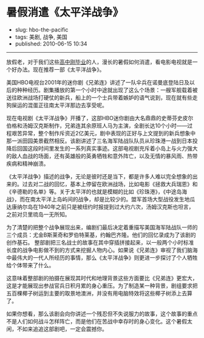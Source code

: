 # 暑假消遣《太平洋战争》

- slug: hbo-the-pacific
- tags: 美剧, 战争, 美国
- published: 2010-06-15 10:34

----------

放假老，对于我们这些[高中刚毕业][1]的人，漫长的暑假如何消遣，看电影电视就是一个好办法。现在推荐一部《太平洋战争》。

美国HBO电视台2001年的迷你剧《兄弟连》讲述了一队伞兵在诺曼底登陆日及以后的种种经历。剧集播放的第一个小时中途就出现了这么个场景：一艘军舰载着被送往欧洲战场打硬仗的新兵，船上的一个士兵带着嫉妒的语气说到，现在就有些走狗屎运的混蛋正往南太平洋那边去享受呢。

现在电视剧《太平洋战争》开播了，这部HBO迷你剧由大名鼎鼎的史蒂芬史皮尔伯格和汤姆汉克斯制作，兄弟连其余原班人马为主演，全剧长达10个小时——过程艰苦异常，整个制作斥资近2亿美元，剧中表现的正好与上文提到的新兵想象中那一派田园美景截然相反。该剧讲述了三名海军陆战队队员从珍珠港一战到日本投降后回国这段时间里发生的一系列真实事迹。这部电视剧充斥着小岛上与火力强大的敌人血战的场面，还有英雄般的英勇牺牲和意外阵亡，以及无情的暴风雨、热带疾病和精神崩溃。

《太平洋战争》描述的战争，无论是彼时还是当下，都是许多人难以完全想象的出来的。过去对二战的回忆，基本上停留在欧洲战场，比如电影《拯救大兵瑞恩》和《辛德勒的名单》等。关于太平洋的也就是模糊的比如《珍珠港》，《中途岛海战》，而在南太平洋上岛屿间的战争，却是比较少的。盟军首场大型战役发生地瓜达康纳尔岛在1940年之前只是被纽约时报提到过大约六次，汤姆汉克斯也坦言，之前对贝里琉岛一无所知。

为了清楚的把整个战争展现出来，编剧们最后决定着重描写美国海军陆战队一师的三个成员：尤金B斯莱奇和罗伯特莱基，约翰巴齐隆。他们的回忆录成为了该剧的创作基石。 整部剧把三名战士的故事在其中穿插拼接起来，以一般两个小时标准长度的战争电影做不到的方式来挖掘人物内心。如果说《兄弟连》审视了我们脑海中最伟大的一代人所经历的事情，那么《太平洋战争》则更进一步探讨了个人牺牲给个体带来了什么。

这意味着整部剧的拍摄在展现其时代和地理背景这些方面要比《兄弟连》更宏大，这是才能展现出参战官兵日积月累的身心重压。为了制造某一种背景，剧组要求把五百棵椰子树运到主要的取景地澳洲，并没有用电脑特效将这些椰子树添上去算了。

如果你想看，那么该剧会向你讲述一个残忍但不失说服力的故事，这个故事的重点不是人们如何战斗怎样阵亡，而是他们在苦战中幸存时的身心变化。这个暑假太闲，不如来追追这部剧吧，一定会震撼你。

[1]: /gaokao-over